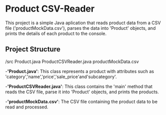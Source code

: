 # Product CSV-Reader
This project is a simple Java aplication that reads product data from a CSV file ('productMockData.csv'), parses the data into 'Product' objects, and prints the details of each product to the console.

## Project Structure 
/src
Product.java 
ProductCSVReader.java 
productMockData.csv 

-**'Product.java'**: This class represents a product with attributes such as 'category','name','price','sale_price'and'subcategory'.

-**'ProductCSVReader.java'**: This class contains the 'main' method that reads the CSV file, parse it into 'Product' objects, and prints the products. 

-**'productMockData.csv'**: The CSV file containing the product data to be read and processed. 


